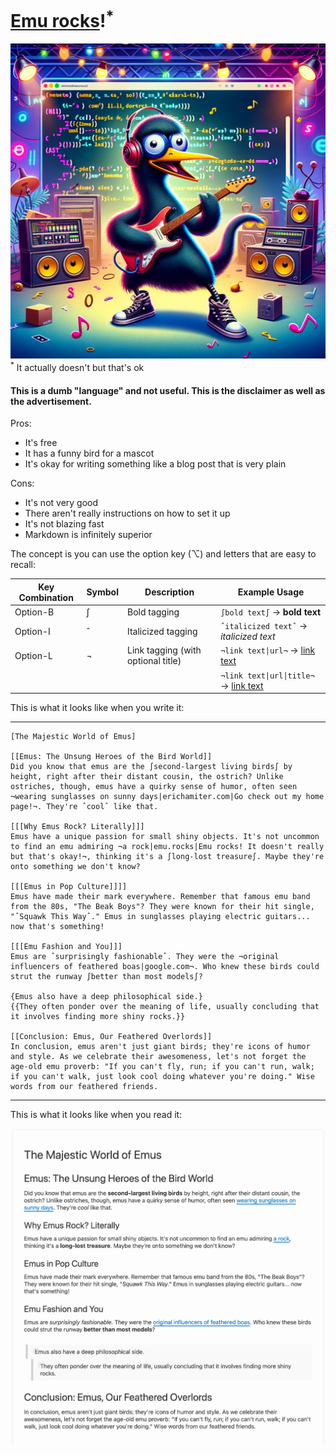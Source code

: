 # [Emu rocks](https://emu.rocks)!<sup>*</sup>
![An emu, rocking](emu.png)
<sup>*</sup> It actually doesn't but that's ok


#### This is a dumb "language" and not useful. This is the disclaimer as well as the advertisement.

Pros:
  * It's free
  * It has a funny bird for a mascot
  * It's okay for writing something like a blog post that is very plain

Cons:
  * It's not very good
  * There aren't really instructions on how to set it up
  * It's not blazing fast
  * Markdown is infinitely superior


The concept is you can use the option key (⌥) and letters that are easy to recall:

| Key Combination | Symbol | Description                        | Example Usage                                        |
|-----------------|--------|------------------------------------|------------------------------------------------------|
| Option-B        | ∫      | Bold tagging                       | `∫bold text∫` → **bold text**                        |
| Option-I        | ˆ      | Italicized tagging                 | `ˆitalicized textˆ` → *italicized text*              |
| Option-L        | ¬      | Link tagging (with optional title) | `¬link text\|url¬` → [link text](url)                |
|                 |        |                                    | `¬link text\|url\|title¬` → [link text](url "title") |


This is what it looks like when you write it:

---

```
[The Majestic World of Emus]

[[Emus: The Unsung Heroes of the Bird World]]
Did you know that emus are the ∫second-largest living birds∫ by height, right after their distant cousin, the ostrich? Unlike ostriches, though, emus have a quirky sense of humor, often seen ¬wearing sunglasses on sunny days|erichamiter.com|Go check out my home page!¬. They're ˆcoolˆ like that.

[[[Why Emus Rock? Literally]]]
Emus have a unique passion for small shiny objects. It's not uncommon to find an emu admiring ¬a rock|emu.rocks|Emu rocks! It doesn't really but that's okay!¬, thinking it's a ∫long-lost treasure∫. Maybe they're onto something we don't know?

[[[Emus in Pop Culture]]]]
Emus have made their mark everywhere. Remember that famous emu band from the 80s, "The Beak Boys"? They were known for their hit single, "ˆSquawk This Wayˆ." Emus in sunglasses playing electric guitars... now that's something!

[[[Emu Fashion and You]]]
Emus are ˆsurprisingly fashionableˆ. They were the ¬original influencers of feathered boas|google.com¬. Who knew these birds could strut the runway ∫better than most models∫?

{Emus also have a deep philosophical side.}
{{They often ponder over the meaning of life, usually concluding that it involves finding more shiny rocks.}}

[[Conclusion: Emus, Our Feathered Overlords]]
In conclusion, emus aren't just giant birds; they're icons of humor and style. As we celebrate their awesomeness, let's not forget the age-old emu proverb: "If you can't fly, run; if you can't run, walk; if you can't walk, just look cool doing whatever you're doing." Wise words from our feathered friends.
```

---

This is what it looks like when you read it:

![](emu-document.png)
